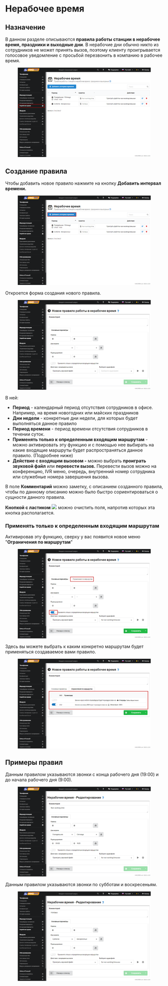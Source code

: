 # Нерабочее время

## Назначение

В данном разделе описываются **правила работы станции в нерабочее время, праздники и выходные дни**. В нерабочие дни обычно никто из сотрудников не может принять вызов, поэтому клиенту проигрывается голосовое уведомление с просьбой перезвонить в компанию в рабочее время.

<figure><img src="../../.gitbook/assets/1 (2).png" alt=""><figcaption></figcaption></figure>

## Создание правила

Чтобы добавить новое правило нажмите на кнопку **Добавить интервал времени.**

<figure><img src="../../.gitbook/assets/2 (10).png" alt=""><figcaption></figcaption></figure>

Откроется форма создания нового правила.

<figure><img src="../../.gitbook/assets/3 (22).png" alt=""><figcaption></figcaption></figure>

В ней:

* **Период** - календарный период отсутствия сотрудников в офисе. Например, на время новогодних или майских праздников
* **Дни недели** - конкретные дни недели, для которых будет выполняться данное правило
* **Период времени** - период времени отсутствия сотрудников в течении суток.
* **Применять только к определенным входящим маршрутам** - можно активировать эту функцию и с помощью нее выбирать на какие входящие маршруты будет распространяться данное правило. (Подробнее ниже)
* **Действие с входящим вызовом -** можно выбрать **проиграть звуковой файл** или **перевести вызов.** Перевести вызов можно на конференцию, IVR меню, очередь,  внутренний номер сотрудника или служебные номера завершения вызова.&#x20;

В поле **Комментарий** можно заметку, с описанием созданного правила, чтобы по данному описанию можно было быстро сориентироваться о сущности данного правила.

**Кнопкой с ластиком** ![](../../.gitbook/assets/nerab\_vrem\_6.png) можно очистить поля, напротив которых эта кнопка располагается.

### **Применять только к определенным входящим маршрутам**

Активировав эту функцию, сверху у вас появится новое меню "**Ограничения по маршрутам**"

<figure><img src="../../.gitbook/assets/4 (37).png" alt=""><figcaption></figcaption></figure>

Здесь вы можете выбрать к каким конкретно маршрутам будет применяться создаваемое вами правило.

<figure><img src="../../.gitbook/assets/5 (2).png" alt=""><figcaption></figcaption></figure>

## Примеры правил

Данным правилом указываются звонки с конца рабочего дня (19:00) и до начала рабочего дня (9:00).

<figure><img src="../../.gitbook/assets/6.png" alt=""><figcaption></figcaption></figure>

Данным правилом указываются звонки по субботам и воскресеньям.

<figure><img src="../../.gitbook/assets/7 (18).png" alt=""><figcaption></figcaption></figure>
